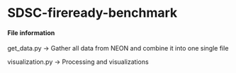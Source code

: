 # SDSC-fireready-benchmark

#### File information
get_data.py -> Gather all data from NEON and combine it into one single file

visualization.py -> Processing and visualizations
